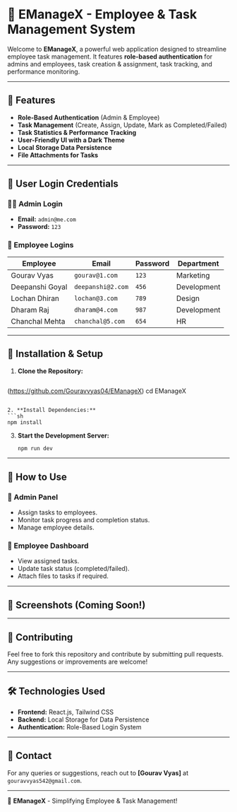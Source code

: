 # 🌟 EManageX - Employee & Task Management System

Welcome to **EManageX**, a powerful web application designed to streamline employee task management. It features **role-based authentication** for admins and employees, task creation & assignment, task tracking, and performance monitoring.

---

## 🚀 Features
- **Role-Based Authentication** (Admin & Employee)
- **Task Management** (Create, Assign, Update, Mark as Completed/Failed)
- **Task Statistics & Performance Tracking**
- **User-Friendly UI with a Dark Theme**
- **Local Storage Data Persistence**
- **File Attachments for Tasks**

---

## 🔐 User Login Credentials

### 👨‍💼 Admin Login
- **Email:** `admin@me.com`
- **Password:** `123`

### 👷 Employee Logins
| Employee | Email | Password | Department |
|----------|----------------|----------|------------|
| Gourav Vyas | `gourav@1.com` | `123` | Marketing |
| Deepanshi Goyal | `deepanshi@2.com` | `456` | Development |
| Lochan Dhiran | `lochan@3.com` | `789` | Design |
| Dharam Raj | `dharam@4.com` | `987` | Development |
| Chanchal Mehta | `chanchal@5.com` | `654` | HR |

---

## 📜 Installation & Setup

1. **Clone the Repository:**
   ```sh
  (https://github.com/Gouravvyas04/EManageX)
   cd EManageX
   ```

2. **Install Dependencies:**
   ```sh
   npm install
   ```

3. **Start the Development Server:**
   ```sh
   npm run dev
   ```

---

## 📌 How to Use

### 🔹 Admin Panel
- Assign tasks to employees.
- Monitor task progress and completion status.
- Manage employee details.

### 🔹 Employee Dashboard
- View assigned tasks.
- Update task status (completed/failed).
- Attach files to tasks if required.

---

## 📸 Screenshots (Coming Soon!)

---

## 🤝 Contributing
Feel free to fork this repository and contribute by submitting pull requests. Any suggestions or improvements are welcome!

---

## 🛠️ Technologies Used
- **Frontend:** React.js, Tailwind CSS
- **Backend:** Local Storage for Data Persistence
- **Authentication:** Role-Based Login System

---

## 📧 Contact
For any queries or suggestions, reach out to **[Gourav Vyas]** at `gouravvyas542@gmail.com`.

---

🚀 **EManageX** - Simplifying Employee & Task Management!

